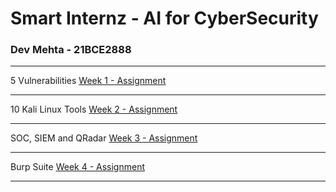# Smart Internz - AI for CyberSecurity

### Dev Mehta - 21BCE2888

---

5 Vulnerabilities 
[Week 1 - Assignment](https://github.com/smartinternz02/SI-GuidedProject-582776-1695022051/blob/main/Week1.pdf)

---

10 Kali Linux Tools 
[Week 2 - Assignment](https://github.com/smartinternz02/SI-GuidedProject-582776-1695022051/blob/main/Week2.pdf)

---

SOC, SIEM and QRadar 
[Week 3 - Assignment](https://github.com/smartinternz02/SI-GuidedProject-582776-1695022051/blob/main/Week3.pdf)

---

Burp Suite 
[Week 4 - Assignment](https://github.com/smartinternz02/SI-GuidedProject-582776-1695022051/blob/main/Week4.pdf)

---
